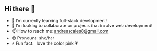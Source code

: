 ## Hi there 👋

- 🌱 I’m currently learning full-stack development!
- 👯 I’m looking to collaborate on projects that involve web development!
- 📫 How to reach me: andreascales8@gmail.com
- 😄 Pronouns: she/her
- ⚡ Fun fact: I love the color pink 💗
<!--
**AndreaScales/AndreaScales** is a ✨ _special_ ✨ repository because its `README.md` (this file) appears on your GitHub profile.

Here are some ideas to get you started:

- 🔭 I’m currently working on ...
- 🌱 I’m currently learning ...
- 👯 I’m looking to collaborate on ...
- 🤔 I’m looking for help with ...
- 💬 Ask me about ...
- 📫 How to reach me: ...
- 😄 Pronouns: ...
- ⚡ Fun fact: ...
-->
